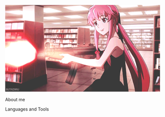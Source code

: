 [![Header](https://github.com/mandalorick/mandalorick/blob/main/assets/KNiu.gif)](https://github.com/mandalorick?tab=repositories)

About me

Languages and Tools
